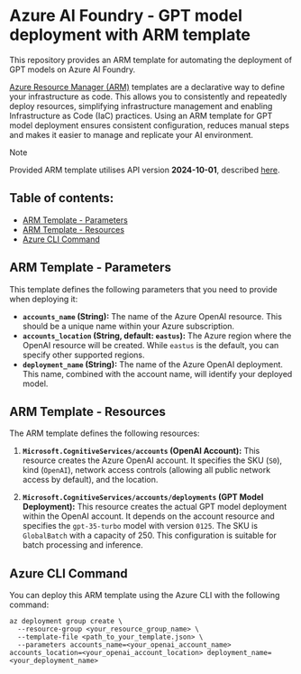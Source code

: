 # Azure AI Foundry - GPT model deployment with ARM template

This repository provides an ARM template for automating the deployment of GPT models on Azure AI Foundry.

[Azure Resource Manager (ARM)](https://learn.microsoft.com/en-us/azure/azure-resource-manager/management/overview) templates are a declarative way to define your infrastructure as code. This allows you to consistently and repeatedly deploy resources, simplifying infrastructure management and enabling Infrastructure as Code (IaC) practices.  Using an ARM template for GPT model deployment ensures consistent configuration, reduces manual steps and makes it easier to manage and replicate your AI environment.

> [!NOTE]
> Provided ARM template utilises API version **2024-10-01**, described [here](https://learn.microsoft.com/en-us/azure/templates/microsoft.cognitiveservices/2024-10-01/accounts?pivots=deployment-language-arm-template).

## Table of contents:
- [ARM Template - Parameters](#arm-template---parameters)
- [ARM Template - Resources](#arm-template---resources)
- [Azure CLI Command](#azure-cli-command)

## ARM Template - Parameters

This template defines the following parameters that you need to provide when deploying it:

*   **`accounts_name` (String):** The name of the Azure OpenAI resource. This should be a unique name within your Azure subscription.
*   **`accounts_location` (String, default: `eastus`):** The Azure region where the OpenAI resource will be created.  While `eastus` is the default, you can specify other supported regions.
*   **`deployment_name` (String):** The name of the Azure OpenAI deployment. This name, combined with the account name, will identify your deployed model.

## ARM Template - Resources

The ARM template defines the following resources:

1.  **`Microsoft.CognitiveServices/accounts` (OpenAI Account):** This resource creates the Azure OpenAI account.  It specifies the SKU (`S0`), kind (`OpenAI`), network access controls (allowing all public network access by default), and the location.

2.  **`Microsoft.CognitiveServices/accounts/deployments` (GPT Model Deployment):** This resource creates the actual GPT model deployment within the OpenAI account. It depends on the account resource and specifies the `gpt-35-turbo` model with version `0125`. The SKU is `GlobalBatch` with a capacity of 250. This configuration is suitable for batch processing and inference.

## Azure CLI Command

You can deploy this ARM template using the Azure CLI with the following command:

```azurecli
az deployment group create \
  --resource-group <your_resource_group_name> \
  --template-file <path_to_your_template.json> \
  --parameters accounts_name=<your_openai_account_name> accounts_location=<your_openai_account_location> deployment_name=<your_deployment_name>
